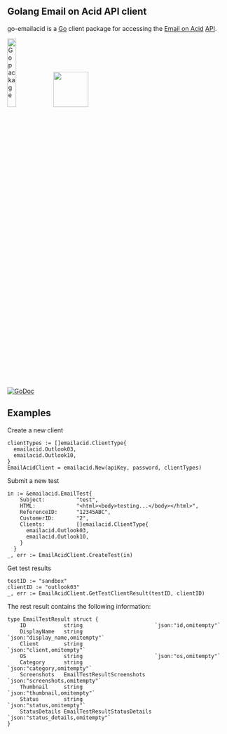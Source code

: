 Golang Email on Acid API client
------------------------
go-emailacid is a [Go](http://golang.org/) client package for accessing the [Email on Acid](https://www.emailonacid.com) [API](https://api.emailonacid.com/docs/latest/overview).

<a href="http://golang.org"><img alt="Go package" src="https://golang.org/doc/gopher/appenginegophercolor.jpg" width="20%" /></a>
<a href="http://trello.com"><img src="https://www.emailonacid.com/images/logos/white-splat.png" style="height: 80px; margin-bottom: 2em;"></a>

[![GoDoc](https://godoc.org/github.com/diogogmt/go-emailacid?status.png)](https://godoc.org/github.com/diogogmt/go-emailacid)


## Examples

Create a new client

```golang
clientTypes := []emailacid.ClientType{
  emailacid.Outlook03,
  emailacid.Outlook10,
}
EmailAcidClient = emailacid.New(apiKey, password, clientTypes)
```

Submit a new test

```golang
in := &emailacid.EmailTest{
    Subject:          "test",
    HTML:             "<html><body>testing...</body></html>",
    ReferenceID:      "12345ABC",
    CustomerID:       "2",
    Clients:          []emailacid.ClientType{
      emailacid.Outlook03,
      emailacid.Outlook10,
    }
  }
_, err := EmailAcidClient.CreateTest(in)
```

Get test results

```golang
testID := "sandbox"
clientID := "outlook03"
_, err := EmailAcidClient.GetTestClientResult(testID, clientID)
```

The rest result contains the following information:
```golang
type EmailTestResult struct {
	ID            string                       `json:"id,omitempty"`
	DisplayName   string                       `json:"display_name,omitempty"`
	Client        string                       `json:"client,omitempty"`
	OS            string                       `json:"os,omitempty"`
	Category      string                       `json:"category,omitempty"`
	Screenshots   EmailTestResultScreenshots   `json:"screenshots,omitempty"`
	Thumbnail     string                       `json:"thumbnail,omitempty"`
	Status        string                       `json:"status,omitempty"`
	StatusDetails EmailTestResultStatusDetails `json:"status_details,omitempty"`
}
```

